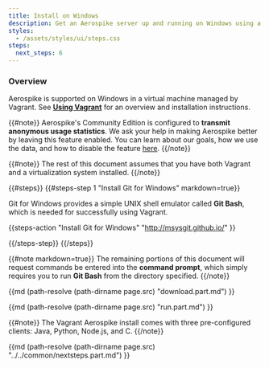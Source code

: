 ```yaml
---
title: Install on Windows
description: Get an Aerospike server up and running on Windows using a Vagrant box.
styles:
  - /assets/styles/ui/steps.css
steps:
  next_steps: 6
---
```


### Overview

Aerospike is supported on Windows in a virtual machine managed by Vagrant.
See **[Using Vagrant](/docs/operations/install/vagrant/win/using-vagrant.html)** for an overview and
installation instructions.

{{#note}}
Aerospike's Community Edition is configured to **transmit anonymous usage statistics**.
We ask your help in making Aerospike better by leaving this feature enabled.
You can learn about our goals, how we use the data, and how to disable the feature [here](/aerospike-telemetry).
{{/note}}

{{#note}}
The rest of this document assumes that you have both Vagrant and a
virtualization system installed.
{{/note}}

{{#steps}}
{{#steps-step 1 "Install Git for Windows" markdown=true}}

Git for Windows provides a simple UNIX shell emulator called **Git Bash**, which is needed for successfully using Vagrant.

{{steps-action "Install Git for Windows" "http://msysgit.github.io/" }}

{{/steps-step}}
{{/steps}}

{{#note markdown=true}}
The remaining portions of this document will request commands be entered into the **command prompt**, which simply requires you to run **Git Bash** from the directory specified.
{{/note}}

{{md (path-resolve (path-dirname page.src) "download.part.md") }}

{{md (path-resolve (path-dirname page.src) "run.part.md") }}

{{#note}}
The Vagrant Aerospike install comes with three pre-configured clients: Java, Python, Node.js, and C.
{{/note}}

{{md (path-resolve (path-dirname page.src) "../../common/nextsteps.part.md") }}

